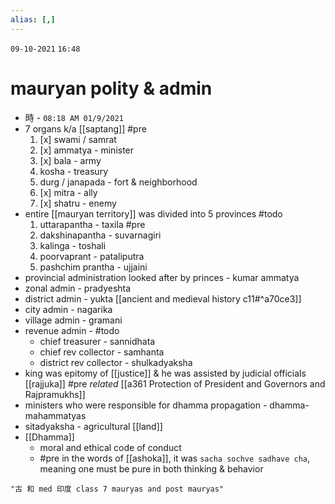 ```yaml
---
alias: [,]
---
```

`09-10-2021` `16:48`
# mauryan polity & admin
- 時 - `08:18 AM 01/9/2021`
- 7 organs k/a [[saptang]] #pre 
	1. [x] swami / samrat
	2. [x] ammatya - minister
	3. [x] bala - army
	4. kosha - treasury
	5. durg / janapada - fort & neighborhood
	6. [x] mitra - ally
	7. [x] shatru - enemy
- entire [[mauryan territory]] was divided into 5 provinces #todo 
	1. uttarapantha - taxila #pre 
	2. dakshinapantha - suvarnagiri
	3. kalinga - toshali
	4. poorvaprant - pataliputra
	5. pashchim prantha - ujjaini
- provincial administration looked after by princes - kumar ammatya
- zonal admin - pradyeshta
- district admin - yukta [[ancient and medieval history c11#^a70ce3]]
- city admin - nagarika
- village admin - gramani
- revenue admin - #todo 
	- chief treasurer - sannidhata
	- chief rev collector - samhanta
	- district rev collector - shulkadyaksha
- king was epitomy of [[justice]] & he was assisted by judicial officials [[rajjuka]] #pre _related_ [[a361 Protection of President and Governors and Rajpramukhs]]
- ministers who were responsible for dhamma propagation - dhamma-mahammatyas
- sitadyaksha - agricultural [[land]]
- [[Dhamma]]
	- moral and ethical code of conduct
	- #pre in the words of [[ashoka]], it was `sacha sochve sadhave cha`, meaning one must be pure in both thinking & behavior

```query
"古 和 med 印度 class 7 mauryas and post mauryas"
```

